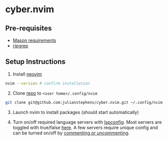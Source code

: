 # cyber.nvim

## Pre-requisites

- [Mason requirements](https://github.com/williamboman/mason.nvim?tab=readme-ov-file#requirements)
- [ripgrep](https://github.com/BurntSushi/ripgrep?tab=readme-ov-file#installation)

## Setup Instructions

1. Install [neovim](https://github.com/neovim/neovim/blob/master/INSTALL.md)

```sh
nvim --version # confirm installation
```

2. Clone [repo](https://github.com/julianstephens/cyber.nvim) to `<user home>/.config/nvim`

```sh
git clone git@github.com:julianstephens/cyber.nvim.git ~/.config/nvim
```

3. Launch nvim to install packages (should start automatically)

4. Turn on/off required language servers with [lspconfig](https://github.com/julianstephens/cyber.nvim/blob/main/lua/core/lspconfig.lua). Most servers are toggled with true/false [here](https://github.com/julianstephens/cyber.nvim/blob/50b76ae9dc87e5bc461199fc837b717f57102291/lua/core/lspconfig.lua#L14-L99). A few servers require unique config and can be turned on/off by [commenting or uncommenting](https://github.com/julianstephens/cyber.nvim/blob/50b76ae9dc87e5bc461199fc837b717f57102291/lua/core/lspconfig.lua#L229-L266).
